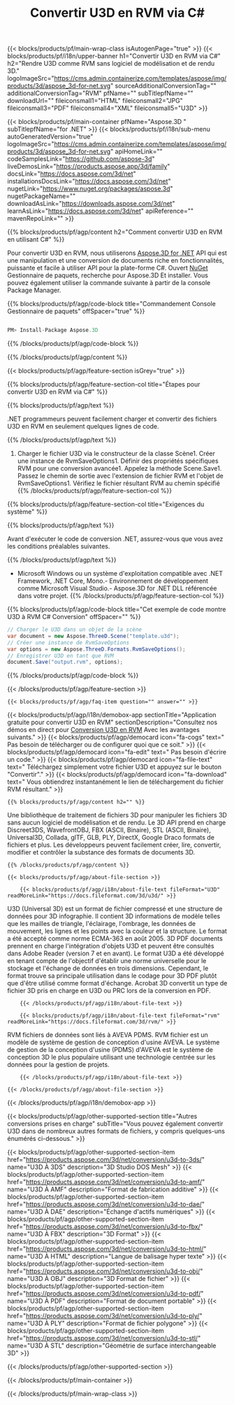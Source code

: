 ﻿---
title: Convertir U3D en RVM via C# 
weight: 960
url: /fr/net/conversion/u3d-to-rvm/ 
description: Exemple de code pour la conversion U3D en RVM C#. Utilisez API exemple de code pour les fichiers par lots U3D en conversion de RVM dans VB.NET, Asp.NET ou toute application basée sur .NET.
---
{{< blocks/products/pf/main-wrap-class isAutogenPage="true" >}}
{{< blocks/products/pf/i18n/upper-banner h1="Convertir U3D en RVM via C#" h2="Rendre U3D comme RVM sans logiciel de modélisation et de rendu 3D." logoImageSrc="https://cms.admin.containerize.com/templates/aspose/img/products/3d/aspose_3d-for-net.svg" sourceAdditionalConversionTag="" additionalConversionTag="RVM" pfName="" subTitlepfName="" downloadUrl="" fileiconsmall1="HTML" fileiconsmall2="JPG" fileiconsmall3="PDF" fileiconsmall4="XML" fileiconsmall5="U3D" >}}

{{< blocks/products/pf/main-container pfName="Aspose.3D " subTitlepfName="for .NET" >}}
{{< blocks/products/pf/i18n/sub-menu autoGeneratedVersion="true" logoImageSrc="https://cms.admin.containerize.com/templates/aspose/img/products/3d/aspose_3d-for-net.svg" apiHomeLink="" codeSamplesLink="https://github.com/aspose-3d" liveDemosLink="https://products.aspose.app/3d/family" docsLink="https://docs.aspose.com/3d/net" installationsDocsLink="https://docs.aspose.com/3d/net" nugetLink="https://www.nuget.org/packages/aspose.3d" nugetPackageName="" downloadAsLink="https://downloads.aspose.com/3d/net" learnAsLink="https://docs.aspose.com/3d/net" apiReference="" mavenRepoLink="" >}}

{{% blocks/products/pf/agp/content h2="Comment convertir U3D en RVM en utilisant C#" %}}

 Pour convertir U3D en RVM, nous utiliserons
 [Aspose.3D for .NET](https://products.aspose.com/3d/net) 
 API qui est une manipulation et une conversion de documents riche en fonctionnalités, puissante et facile à utiliser API pour la plate-forme C#. Ouvert
 [NuGet](https://www.nuget.org/packages/aspose.3d) 
 Gestionnaire de paquets, recherche pour
 Aspose.3D 
 Et installer. Vous pouvez également utiliser la commande suivante à partir de la console Package Manager.

{{% blocks/products/pf/agp/code-block title="Commandement Console Gestionnaire de paquets" offSpacer="true" %}}

```cs

PM> Install-Package Aspose.3D


```

{{% /blocks/products/pf/agp/code-block %}}

{{% /blocks/products/pf/agp/content %}}

{{< blocks/products/pf/agp/feature-section isGrey="true" >}}

{{% blocks/products/pf/agp/feature-section-col title="Étapes pour convertir U3D en RVM via C#" %}}

{{% blocks/products/pf/agp/text %}}

 .NET programmeurs peuvent facilement charger et convertir des fichiers U3D en RVM en seulement quelques lignes de code.

{{% /blocks/products/pf/agp/text %}}

1. Charger le fichier U3D via le constructeur de la classe Scène1. Créer une instance de RvmSaveOptions1. Définir des propriétés spécifiques RVM pour une conversion avancée1. Appelez la méthode Scene.Save1. Passez le chemin de sortie avec l'extension de fichier RVM et l'objet de RvmSaveOptions1. Vérifiez le fichier résultant RVM au chemin spécifié
{{% /blocks/products/pf/agp/feature-section-col %}}

{{% blocks/products/pf/agp/feature-section-col title="Exigences du système" %}}

{{% blocks/products/pf/agp/text %}}

 Avant d'exécuter le code de conversion .NET, assurez-vous que vous avez les conditions préalables suivantes.

{{% /blocks/products/pf/agp/text %}}

- Microsoft Windows ou un système d'exploitation compatible avec .NET Framework, .NET Core, Mono.- Environnement de développement comme Microsoft Visual Studio.- Aspose.3D for .NET DLL référencée dans votre projet.
{{% /blocks/products/pf/agp/feature-section-col %}}

{{% blocks/products/pf/agp/code-block title="Cet exemple de code montre U3D à RVM C# Conversion" offSpacer="" %}}

```cs
// Charger le U3D dans un objet de la scène 
var document = new Aspose.ThreeD.Scene("template.u3d");
// Créer une instance de RvmSaveOptions 
var options = new Aspose.ThreeD.Formats.RvmSaveOptions();
// Enregistrer U3D en tant que RVM 
document.Save("output.rvm", options); 


```

{{% /blocks/products/pf/agp/code-block %}}

{{< /blocks/products/pf/agp/feature-section >}}

    {{< blocks/products/pf/agp/faq-item question="" answer="" >}}
 

<!-- aboutfile Starts -->

{{< blocks/products/pf/agp/i18n/demobox-app sectionTitle="Application gratuite pour convertir U3D en RVM" sectionDescription="Consultez nos démos en direct pour [Conversion U3D en RVM](https://products.aspose.app/3d/conversion/u3d-to-rvm) Avec les avantages suivants." >}}
        {{< blocks/products/pf/agp/democard icon="fa-cogs" text=" Pas besoin de télécharger ou de configurer quoi que ce soit." >}}
        {{< blocks/products/pf/agp/democard icon="fa-edit" text=" Pas besoin d\'écrire un code." >}}
        {{< blocks/products/pf/agp/democard icon="fa-file-text" text=" Téléchargez simplement votre fichier U3D et appuyez sur le bouton \"Convertir\"." >}}
        {{< blocks/products/pf/agp/democard icon="fa-download" text=" Vous obtiendrez instantanément le lien de téléchargement du fichier RVM résultant." >}}

    {{% blocks/products/pf/agp/content h2="" %}}

 Une bibliothèque de traitement de fichiers 3D pour manipuler les fichiers 3D sans aucun logiciel de modélisation et de rendu. Le 3D API prend en charge Discreet3DS, WavefrontOBJ, FBX (ASCII, Binaire), STL (ASCII, Binaire), Universal3D, Collada, glTF, GLB, PLY, DirectX, Google Draco formats de fichiers et plus. Les développeurs peuvent facilement créer, lire, convertir, modifier et contrôler la substance des formats de documents 3D.



    {{% /blocks/products/pf/agp/content %}}

    {{< blocks/products/pf/agp/about-file-section >}}

        {{< blocks/products/pf/agp/i18n/about-file-text fileFormat="U3D" readMoreLink="https://docs.fileformat.com/3d/u3d/" >}}
U3D (Universal 3D) est un format de fichier compressé et une structure de données pour 3D infographie. Il contient 3D informations de modèle telles que les mailles de triangle, l'éclairage, l'ombrage, les données de mouvement, les lignes et les points avec la couleur et la structure. Le format a été accepté comme norme ECMA-363 en août 2005. 3D PDF documents prennent en charge l'intégration d'objets U3D et peuvent être consultés dans Adobe Reader (version 7 et en avant). Le format U3D a été développé en tenant compte de l'objectif d'établir une norme universelle pour le stockage et l'échange de données en trois dimensions. Cependant, le format trouve sa principale utilisation dans le codage pour 3D PDF plutôt que d'être utilisé comme format d'échange. Acrobat 3D convertit un type de fichier 3D pris en charge en U3D ou PRC lors de la conversion en PDF.

        {{< /blocks/products/pf/agp/i18n/about-file-text >}}

        {{< blocks/products/pf/agp/i18n/about-file-text fileFormat="rvm" readMoreLink="https://docs.fileformat.com/3d/rvm/" >}}
RVM fichiers de données sont liés à AVEVA PDMS. RVM fichier est un modèle de système de gestion de conception d'usine AVEVA. Le système de gestion de la conception d'usine (PDMS) d'AVEVA est le système de conception 3D le plus populaire utilisant une technologie centrée sur les données pour la gestion de projets.

        {{< /blocks/products/pf/agp/i18n/about-file-text >}}

    {{< /blocks/products/pf/agp/about-file-section >}}

{{< /blocks/products/pf/agp/i18n/demobox-app >}}

<!-- aboutfile Ends -->

{{< blocks/products/pf/agp/other-supported-section title="Autres conversions prises en charge" subTitle="Vous pouvez également convertir U3D dans de nombreux autres formats de fichiers, y compris quelques-uns énumérés ci-dessous." >}}

{{< blocks/products/pf/agp/other-supported-section-item href="https://products.aspose.com/3d/net/conversion/u3d-to-3ds/" name="U3D À 3DS" description="3D Studio DOS Mesh" >}}
{{< blocks/products/pf/agp/other-supported-section-item href="https://products.aspose.com/3d/net/conversion/u3d-to-amf/" name="U3D À AMF" description="Format de fabrication additive" >}}
{{< blocks/products/pf/agp/other-supported-section-item href="https://products.aspose.com/3d/net/conversion/u3d-to-dae/" name="U3D À DAE" description="Échange d\'actifs numériques" >}}
{{< blocks/products/pf/agp/other-supported-section-item href="https://products.aspose.com/3d/net/conversion/u3d-to-fbx/" name="U3D À FBX" description="3D Format" >}}
{{< blocks/products/pf/agp/other-supported-section-item href="https://products.aspose.com/3d/net/conversion/u3d-to-html/" name="U3D À HTML" description="Langue de balisage hyper texte" >}}
{{< blocks/products/pf/agp/other-supported-section-item href="https://products.aspose.com/3d/net/conversion/u3d-to-obj/" name="U3D À OBJ" description="3D Format de fichier" >}}
{{< blocks/products/pf/agp/other-supported-section-item href="https://products.aspose.com/3d/net/conversion/u3d-to-pdf/" name="U3D À PDF" description="Format de document portable" >}}
{{< blocks/products/pf/agp/other-supported-section-item href="https://products.aspose.com/3d/net/conversion/u3d-to-ply/" name="U3D À PLY" description="Format de fichier polygone" >}}
{{< blocks/products/pf/agp/other-supported-section-item href="https://products.aspose.com/3d/net/conversion/u3d-to-stl/" name="U3D À STL" description="Géométrie de surface interchangeable 3D" >}}

{{< /blocks/products/pf/agp/other-supported-section >}}

{{< /blocks/products/pf/main-container >}}
    
{{< /blocks/products/pf/main-wrap-class >}}